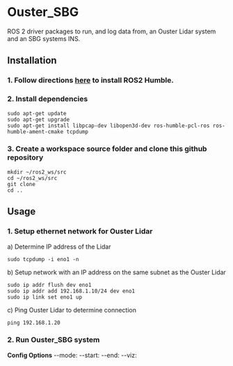 # Ouster_SBG
ROS 2 driver packages to run, and log data from, an Ouster Lidar system and an SBG systems INS.

## Installation
### 1. Follow directions [here](https://docs.ros.org/en/humble/Installation.html) to install ROS2 Humble.
### 2. Install dependencies
```
sudo apt-get update
sudo apt-get upgrade
sudo apt-get install libpcap-dev libopen3d-dev ros-humble-pcl-ros ros-humble-ament-cmake tcpdump
```
### 3. Create a workspace source folder and clone this github repository
```
mkdir ~/ros2_ws/src
cd ~/ros2_ws/src
git clone
cd ..
```
## Usage
### 1. Setup ethernet network for Ouster Lidar
a) Determine IP address of the Lidar
```
sudo tcpdump -i eno1 -n
```
b) Setup network with an IP address on the same subnet as the Ouster Lidar
```
sudo ip addr flush dev eno1
sudo ip addr add 192.168.1.10/24 dev eno1
sudo ip link set eno1 up
```
c) Ping Ouster Lidar to determine connection
```
ping 192.168.1.20
```
### 2. Run Ouster_SBG system
**Config Options**
--mode: 
--start:
--end:
--viz:

